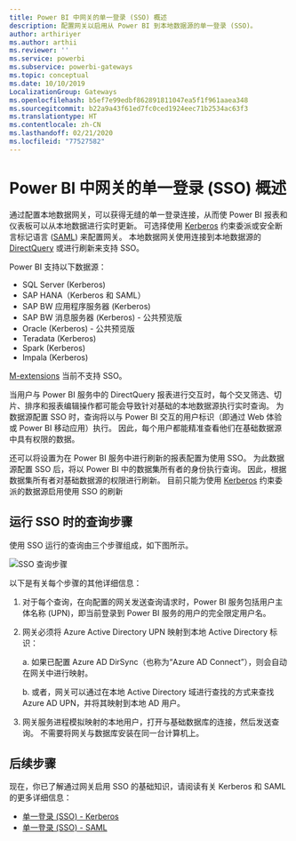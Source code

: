```yaml
---
title: Power BI 中网关的单一登录 (SSO) 概述
description: 配置网关以启用从 Power BI 到本地数据源的单一登录 (SSO)。
author: arthiriyer
ms.author: arthii
ms.reviewer: ''
ms.service: powerbi
ms.subservice: powerbi-gateways
ms.topic: conceptual
ms.date: 10/10/2019
LocalizationGroup: Gateways
ms.openlocfilehash: b5ef7e99edbf862891811047ea5f1f961aaea348
ms.sourcegitcommit: b22a9a43f61ed7fc0ced1924eec71b2534ac63f3
ms.translationtype: HT
ms.contentlocale: zh-CN
ms.lasthandoff: 02/21/2020
ms.locfileid: "77527582"
---
```

# <a name="overview-of-single-sign-on-sso-for-gateways-in-power-bi"></a>Power BI 中网关的单一登录 (SSO) 概述

通过配置本地数据网关，可以获得无缝的单一登录连接，从而使 Power BI 报表和仪表板可以从本地数据进行实时更新。 可选择使用 [Kerberos](service-gateway-sso-kerberos.md) 约束委派或安全断言标记语言 ([SAML](service-gateway-sso-saml.md)) 来配置网关。 本地数据网关使用连接到本地数据源的 [DirectQuery](desktop-directquery-about.md) 或进行刷新来支持 SSO。 

Power BI 支持以下数据源：

* SQL Server (Kerberos)
* SAP HANA（Kerberos 和 SAML）
* SAP BW 应用程序服务器 (Kerberos)
* SAP BW 消息服务器 (Kerberos) - 公共预览版
* Oracle (Kerberos) - 公共预览版
* Teradata (Kerberos)
* Spark (Kerberos)
* Impala (Kerberos)

[M-extensions](https://github.com/microsoft/DataConnectors/blob/master/docs/m-extensions.md) 当前不支持 SSO。

当用户与 Power BI 服务中的 DirectQuery 报表进行交互时，每个交叉筛选、切片、排序和报表编辑操作都可能会导致针对基础的本地数据源执行实时查询。 为数据源配置 SSO 时，查询将以与 Power BI 交互的用户标识（即通过 Web 体验或 Power BI 移动应用）执行。 因此，每个用户都能精准查看他们在基础数据源中具有权限的数据。 

还可以将设置为在 Power BI 服务中进行刷新的报表配置为使用 SSO。 为此数据源配置 SSO 后，将以 Power BI 中的数据集所有者的身份执行查询。 因此，根据数据集所有者对基础数据源的权限进行刷新。 目前只能为使用 [Kerberos](service-gateway-sso-kerberos.md) 约束委派的数据源启用使用 SSO 的刷新 

## <a name="query-steps-when-running-sso"></a>运行 SSO 时的查询步骤

使用 SSO 运行的查询由三个步骤组成，如下图所示。

![SSO 查询步骤](media/service-gateway-sso-overview/sso-query-steps.png)

以下是有关每个步骤的其他详细信息：

1. 对于每个查询，在向配置的网关发送查询请求时，Power BI 服务包括用户主体名称 (UPN)，即当前登录到 Power BI 服务的用户的完全限定用户名。

2. 网关必须将 Azure Active Directory UPN 映射到本地 Active Directory 标识：

   a. 如果已配置 Azure AD DirSync（也称为“Azure AD Connect”），则会自动在网关中进行映射。

   b.  或者，网关可以通过在本地 Active Directory 域进行查找的方式来查找 Azure AD UPN，并将其映射到本地 AD 用户。

3. 网关服务进程模拟映射的本地用户，打开与基础数据库的连接，然后发送查询。 不需要将网关与数据库安装在同一台计算机上。

## <a name="next-steps"></a>后续步骤

现在，你已了解通过网关启用 SSO 的基础知识，请阅读有关 Kerberos 和 SAML 的更多详细信息：

* [单一登录 (SSO) - Kerberos](service-gateway-sso-kerberos.md)
* [单一登录 (SSO) - SAML](service-gateway-sso-saml.md)
